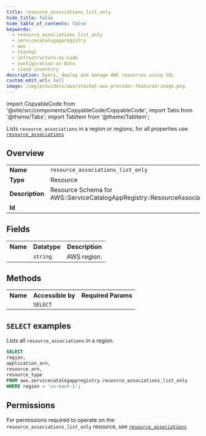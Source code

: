 ```yaml
---
title: resource_associations_list_only
hide_title: false
hide_table_of_contents: false
keywords:
  - resource_associations_list_only
  - servicecatalogappregistry
  - aws
  - stackql
  - infrastructure-as-code
  - configuration-as-data
  - cloud inventory
description: Query, deploy and manage AWS resources using SQL
custom_edit_url: null
image: /img/providers/aws/stackql-aws-provider-featured-image.png
---
```


import CopyableCode from '@site/src/components/CopyableCode/CopyableCode';
import Tabs from '@theme/Tabs';
import TabItem from '@theme/TabItem';

Lists <code>resource_associations</code> in a region or regions, for all properties use <a href="/providers/aws/serviceName/resource_associations/"><code>resource_associations</code></a>

## Overview
<table><tbody>
<tr><td><b>Name</b></td><td><code>resource_associations_list_only</code></td></tr>
<tr><td><b>Type</b></td><td>Resource</td></tr>
<tr><td><b>Description</b></td><td>Resource Schema for AWS::ServiceCatalogAppRegistry::ResourceAssociation</td></tr>
<tr><td><b>Id</b></td><td><CopyableCode code="aws.servicecatalogappregistry.resource_associations_list_only" /></td></tr>
</tbody></table>

## Fields
<table><tbody><tr><th>Name</th><th>Datatype</th><th>Description</th></tr><tr><td><CopyableCode code="region" /></td><td><code>string</code></td><td>AWS region.</td></tr>
</tbody></table>

## Methods

<table><tbody>
  <tr>
    <th>Name</th>
    <th>Accessible by</th>
    <th>Required Params</th>
  </tr>
  <tr>
    <td><CopyableCode code="list_resources" /></td>
    <td><code>SELECT</code></td>
    <td><CopyableCode code="region" /></td>
  </tr>
</tbody></table>

## `SELECT` examples
Lists all <code>resource_associations</code> in a region.
```sql
SELECT
region,
application_arn,
resource_arn,
resource_type
FROM aws.servicecatalogappregistry.resource_associations_list_only
WHERE region = 'us-east-1';
```


## Permissions

For permissions required to operate on the <code>resource_associations_list_only</code> resource, see <a href="/providers/aws/servicecatalogappregistry/resource_associations/#permissions"><code>resource_associations</code></a>

